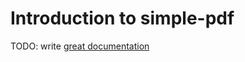 # Introduction to simple-pdf

TODO: write [great documentation](http://jacobian.org/writing/what-to-write/)
